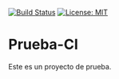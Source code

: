 [![Build Status](https://travis-ci.org/opmineserver/prueba-ci.svg?branch=master)](https://travis-ci.org/opmineserver/prueba-ci)
[![License: MIT](https://img.shields.io/badge/License-MIT-yellow.svg)](https://opensource.org/licenses/MIT)
# Prueba-CI
Este es un proyecto de prueba.
